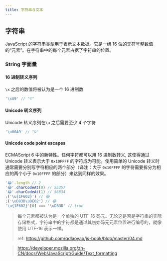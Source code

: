 ```yaml
---
title: 字符串与文本
---
```


## 字符串

JavaScript 的字符串类型用于表示文本数据。它是一组 16 位的无符号整数值的“元素”。在字符串中的每个元素占据了字符串的位置。

### String 字面量

#### 16 进制转义序列

`\x` 之后的数值将被认为是一个 16 进制数

```js
'\xA9' // "©"
```

#### Unicode 转义序列

Unicode 转义序列在`\u` 之后需要至少 4 个字符

```js
'\u00A9' // "©"
```

#### Unicode code point escapes

ECMAScript 6 中的新特性。任何字符都可以用 16 进制数转义, 这使得通过 Unicode 转义表示大于 `0x10FFFF` 的字符成为可能。使用简单的 Unicode 转义时通常需要分别写字符相应的两个部分（译注：大于 `0x10FFFF` 的字符需要拆分为相应的两个小于 `0x10FFFF` 的部分）来达到同样的效果。

```js
'😂'.length // 2
'😂'.charCodeAt(0) // 55357
'😂'.charCodeAt(1) // 56834
;('\u{1F602}') // 😂
;('\uD83D\uDE02') // 😂
'\u{1F602}'[0] === '\uD83D' // true
```

> 每个元素都被认为是一个单独的 UTF-16 码元。无论这是否是字符串的实际存储格式，字符串中的字符都是通过其初始码元元素位置进行编号的，就像使用 UTF-16 表示一样。
> 
> ref: https://github.com/qdlaoyao/js-book/blob/master/04.md

> https://developer.mozilla.org/zh-CN/docs/Web/JavaScript/Guide/Text_formatting